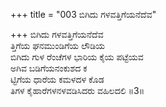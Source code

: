 +++
title = "003 ಬಿಗಿದು ಗಳವತ್ತಿಗೆಯನೆದೆವ"

+++
ಬಿಗಿದು ಗಳವತ್ತಿಗೆಯನೆದೆವ  
ತ್ತಿಗೆಯ ಘನಮುಂಡಿಗೆಯ ಲೌಡಿಯ  
ಬಿಗಿದು ಗುಳ ರೆಂಚೆಗಳ ಭಾರಿಯ ಕೈಯ ಪಟ್ಟೆಯವ  
ಅಗಿವ ಬಡಿಗೆಯನಂಕುಶದ ಕ  
ಟ್ಟಿಗೆಯ ಧಾರೆಯ ಕಮಳದಳ ಕೊಡ  
ತಿಗಳ ಕೈಹಾರೆಗಳನಳವಡಿಸಿದರು ವಹಿಲದಲಿ     ॥3॥